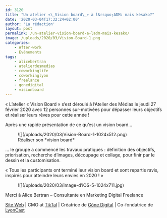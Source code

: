 ```yaml
---
id: 3120
title: "Un atelier «\_Vision board\_» à l&rsquo;ADM: mais késako?"
date: '2020-03-04T17:32:24+02:00'
author: 'La rédaction'
layout: post
permalink: /un-atelier-vision-board-a-ladm-mais-kesako/
image: /uploads/2020/03/Vision-Board-1.png
categories:
    - After-work
    - Evènements
tags:
    - alicebertran
    - atelierdesmedias
    - coworkinglife
    - coworkinglyon
    - freelance
    - gonedigital
    - visionboard
---
```


« L’atelier « Vision Board » s’est déroulé à l’Atelier des Médias le jeudi 27 février 2020 avec 12 personnes sur-motivées pour dépasser leurs objectifs et réaliser leurs rêves pour cette année !

Après une rapide présentation de ce qu’est un vision board…

<figure class="wp-block-image">![](/uploads/2020/03/Vision-Board-1-1024x512.png)<figcaption>Réaliser son *vision board*</figcaption></figure>… le groupe a commencé les travaux pratiques : définition des objectifs, priorisation, recherche d’images, découpage et collage, pour finir par le dessin et la customisation.

 « Tous les participants ont terminé leur vision board et sont repartis ravis, inspirés pour atteindre leurs envies en 2020 ! »

<figure class="wp-block-image">![](/uploads/2020/03/Image-d’iOS-5-1024x711.jpg)</figure>Merci à Alice Bertran – Consultante en Marketing Digital Freelance

[Site Web](https://mailtrack.io/trace/link/68aea6c3597045b8846203e3879e7d5746554a57?url=https%3A%2F%2Fwww.alice-bertran.com%2F&userId=3062201&signature=b0ce0705a5b8668e) | CMO at [TikTal](https://mailtrack.io/trace/link/4706062c9fa1d72aa491f386602c94e6e276f60e?url=https%3A%2F%2Ftiktal.co%2F&userId=3062201&signature=d467d4259da3b5a8) | Créatrice de [Gône Digital](https://mailtrack.io/trace/link/e5069c7a81f05c1cba52207af761c346e59cb900?url=https%3A%2F%2Fwww.gone-digital.fr%2F&userId=3062201&signature=160e99191dbc5387) | Co-fondatrice de [LyonCast](https://mailtrack.io/trace/link/2526287fe9e79fca9283f167b5d21a7b1aad5c14?url=https%3A%2F%2Fwww.lyoncast.fr%2F&userId=3062201&signature=c5f388a770f72a60)